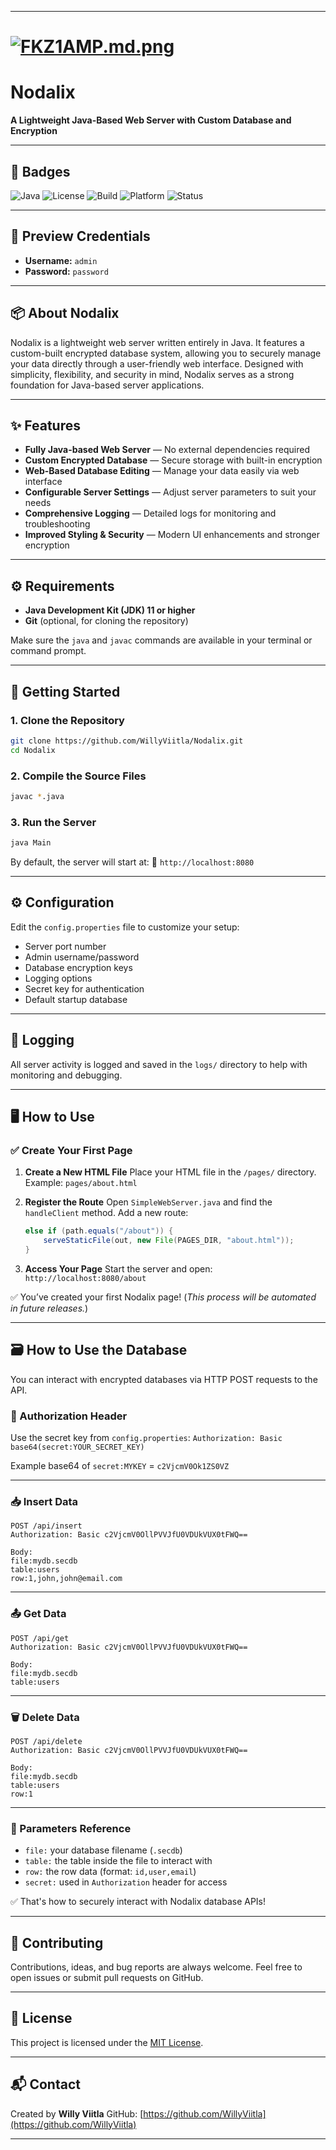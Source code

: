 
---

# [![FKZ1AMP.md.png](https://iili.io/FKZ1AMP.md.png)](https://freeimage.host/i/FKZ1AMP)

# Nodalix

**A Lightweight Java-Based Web Server with Custom Database and Encryption**

---

## 📛 Badges

![Java](https://img.shields.io/badge/language-Java-blue?style=flat-square)
![License](https://img.shields.io/github/license/WillyViitla/Nodalix?style=flat-square)
![Build](https://img.shields.io/badge/build-passing-brightgreen?style=flat-square)
![Platform](https://img.shields.io/badge/platform-cross--platform-lightgrey?style=flat-square)
![Status](https://img.shields.io/badge/status-active-success?style=flat-square)

---

## 🔐 Preview Credentials

* **Username:** `admin`
* **Password:** `password`

---

## 📦 About Nodalix

Nodalix is a lightweight web server written entirely in Java. It features a custom-built encrypted database system, allowing you to securely manage your data directly through a user-friendly web interface. Designed with simplicity, flexibility, and security in mind, Nodalix serves as a strong foundation for Java-based server applications.

---

## ✨ Features

* **Fully Java-based Web Server** — No external dependencies required
* **Custom Encrypted Database** — Secure storage with built-in encryption
* **Web-Based Database Editing** — Manage your data easily via web interface
* **Configurable Server Settings** — Adjust server parameters to suit your needs
* **Comprehensive Logging** — Detailed logs for monitoring and troubleshooting
* **Improved Styling & Security** — Modern UI enhancements and stronger encryption

---

## ⚙️ Requirements

* **Java Development Kit (JDK) 11 or higher**
* **Git** (optional, for cloning the repository)

Make sure the `java` and `javac` commands are available in your terminal or command prompt.

---

## 🚀 Getting Started

### 1. Clone the Repository

```bash
git clone https://github.com/WillyViitla/Nodalix.git
cd Nodalix
```

### 2. Compile the Source Files

```bash
javac *.java
```

### 3. Run the Server

```bash
java Main
```

By default, the server will start at:
📍 `http://localhost:8080`

---

## ⚙️ Configuration

Edit the `config.properties` file to customize your setup:

* Server port number
* Admin username/password
* Database encryption keys
* Logging options
* Secret key for authentication
* Default startup database

---

## 📜 Logging

All server activity is logged and saved in the `logs/` directory to help with monitoring and debugging.

---

## 🖥️ How to Use

### ✅ Create Your First Page

1. **Create a New HTML File**
   Place your HTML file in the `/pages/` directory.
   Example: `pages/about.html`

2. **Register the Route**
   Open `SimpleWebServer.java` and find the `handleClient` method.
   Add a new route:

   ```java
   else if (path.equals("/about")) {
       serveStaticFile(out, new File(PAGES_DIR, "about.html"));
   }
   ```

3. **Access Your Page**
   Start the server and open:
   `http://localhost:8080/about`

✅ You’ve created your first Nodalix page!
(*This process will be automated in future releases.*)

---

## 🗃️ How to Use the Database

You can interact with encrypted databases via HTTP POST requests to the API.

### 🔑 Authorization Header

Use the secret key from `config.properties`:
`Authorization: Basic base64(secret:YOUR_SECRET_KEY)`

Example base64 of `secret:MYKEY` = `c2VjcmV0Ok1ZS0VZ`

---

### 📥 Insert Data

```http
POST /api/insert
Authorization: Basic c2VjcmV0OllPVVJfU0VDUkVUX0tFWQ==

Body:
file:mydb.secdb
table:users
row:1,john,john@email.com
```

---

### 📤 Get Data

```http
POST /api/get
Authorization: Basic c2VjcmV0OllPVVJfU0VDUkVUX0tFWQ==

Body:
file:mydb.secdb
table:users
```

---

### 🗑️ Delete Data

```http
POST /api/delete
Authorization: Basic c2VjcmV0OllPVVJfU0VDUkVUX0tFWQ==

Body:
file:mydb.secdb
table:users
row:1
```

---

### 📘 Parameters Reference

* `file:` your database filename (`.secdb`)
* `table:` the table inside the file to interact with
* `row:` the row data (format: `id,user,email`)
* `secret:` used in `Authorization` header for access

✅ That's how to securely interact with Nodalix database APIs!

---

## 🤝 Contributing

Contributions, ideas, and bug reports are always welcome.
Feel free to open issues or submit pull requests on GitHub.

---

## 📄 License

This project is licensed under the [MIT License](LICENSE).

---

## 📬 Contact

Created by **Willy Viitla**
GitHub: [https://github.com/WillyViitla](https://github.com/WillyViitla)

---
